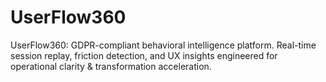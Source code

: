 # UserFlow360
UserFlow360: GDPR-compliant behavioral intelligence platform. Real-time session replay, friction detection, and UX insights engineered for operational clarity &amp; transformation acceleration.
